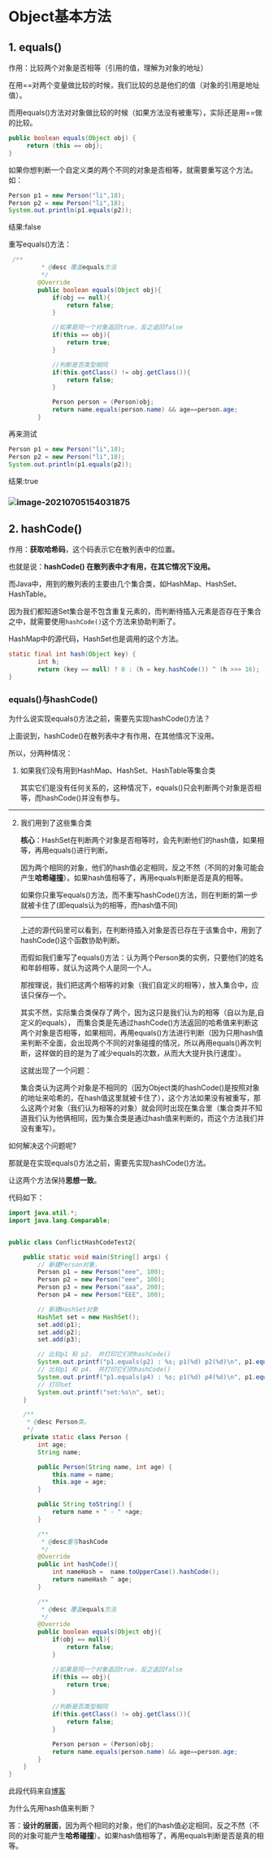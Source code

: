 # Object基本方法
## 1. equals()
作用：比较两个对象是否相等（引用的值，理解为对象的地址）

在用==对两个变量做比较的时候，我们比较的总是他们的值（对象的引用是地址值）。

而用equals()方法对对象做比较的时候（如果方法没有被重写），实际还是用==做的比较。
````java
public boolean equals(Object obj) {
     return (this == obj);
}
````

如果你想判断一个自定义类的两个不同的对象是否相等，就需要重写这个方法。
如：
````java
Person p1 = new Person("li",18);
Person p2 = new Person("li",18);
System.out.println(p1.equals(p2));
````
结果:false

重写equals()方法：
````java
 /**
         * @desc 覆盖equals方法
         */
        @Override
        public boolean equals(Object obj){
            if(obj == null){
                return false;
            }

            //如果是同一个对象返回true，反之返回false
            if(this == obj){
                return true;
            }

            //判断是否类型相同
            if(this.getClass() != obj.getClass()){
                return false;
            }

            Person person = (Person)obj;
            return name.equals(person.name) && age==person.age;
        }
````
再来测试
````java
Person p1 = new Person("li",18);
Person p2 = new Person("li",18);
System.out.println(p1.equals(p2));
````
结果:true

### ![image-20210705154031875](http://note.youdao.com/yws/public/resource/7d81e6a39024a96dd86efacf29f4ca80/xmlnote/WEBRESOURCE44c2dc5dcc804df0b1d0bf196473de7d/397)





## 2. hashCode()

作用：**获取哈希码**，这个码表示它在散列表中的位置。

也就是说：**hashCode() 在散列表中才有用，在其它情况下没用。**

而Java中，用到的散列表的主要由几个集合类，如HashMap、HashSet、HashTable。

因为我们都知道Set集合是不包含重复元素的，而判断待插入元素是否存在于集合之中，就需要使用`hashCode()`这个方法来协助判断了。

HashMap中的源代码，HashSet也是调用的这个方法。

````java
static final int hash(Object key) {
        int h;
        return (key == null) ? 0 : (h = key.hashCode()) ^ (h >>> 16);
}
````



### equals()与hashCode()

为什么说实现equals()方法之前，需要先实现hashCode()方法？

上面说到，hashCode()在散列表中才有作用，在其他情况下没用。

所以，分两种情况：

1. 如果我们没有用到HashMap、HashSet、HashTable等集合类

   其实它们是没有任何关系的，这种情况下，equals()只会判断两个对象是否相等，而hashCode()并没有参与。

----

2. 我们用到了这些集合类

   **核心**：HashSet在判断两个对象是否相等时，会先判断他们的hash值，如果相等，再用equals()进行判断。

   因为两个相同的对象，他们的hash值必定相同，反之不然（不同的对象可能会产生**哈希碰撞**）。如果hash值相等了，再用equals判断是否是真的相等。

   如果你只重写equals()方法，而不重写hashCode()方法，则在判断的第一步就被卡住了(即equals认为的相等，而hash值不同)

   ----

   上述的源代码里可以看到，在判断待插入对象是否已存在于该集合中，用到了hashCode()这个函数协助判断。

   而假如我们重写了equals()方法：认为两个Person类的实例，只要他们的姓名和年龄相等，就认为这两个人是同一个人。

   

   那按理说，我们把这两个相等的对象（我们自定义的相等），放入集合中，应该只保存一个。

   其实不然，实际集合类保存了两个，因为这只是我们认为的相等（自以为是,自定义的equals）， 而集合类是先通过hashCode()方法返回的哈希值来判断这两个对象是否相等，如果相同，再用equals()方法进行判断（因为只用hash值来判断不全面，会出现两个不同的对象碰撞的情况，所以再用equals()再次判断，这样做的目的是为了减少equals的次数，从而大大提升执行速度）。

   

   这就出现了一个问题：

   集合类认为这两个对象是不相同的（因为Object类的hashCode()是按照对象的地址来哈希的，在hash值这里就被卡住了），这个方法如果没有被重写，那么这两个对象（我们认为相等的对象）就会同时出现在集合里（集合类并不知道我们认为他俩相同，因为集合类是通过hash值来判断的，而这个方法我们并没有重写）。

如何解决这个问题呢?

那就是在实现equals()方法之前，需要先实现hashCode()方法。

让这两个方法保持**思想一致**。



代码如下：

````java
import java.util.*;
import java.lang.Comparable;


public class ConflictHashCodeTest2{

    public static void main(String[] args) {
        // 新建Person对象，
        Person p1 = new Person("eee", 100);
        Person p2 = new Person("eee", 100);
        Person p3 = new Person("aaa", 200);
        Person p4 = new Person("EEE", 100);

        // 新建HashSet对象
        HashSet set = new HashSet();
        set.add(p1);
        set.add(p2);
        set.add(p3);

        // 比较p1 和 p2， 并打印它们的hashCode()
        System.out.printf("p1.equals(p2) : %s; p1(%d) p2(%d)\n", p1.equals(p2), p1.hashCode(), p2.hashCode());
        // 比较p1 和 p4， 并打印它们的hashCode()
        System.out.printf("p1.equals(p4) : %s; p1(%d) p4(%d)\n", p1.equals(p4), p1.hashCode(), p4.hashCode());
        // 打印set
        System.out.printf("set:%s\n", set);
    }

    /**
     * @desc Person类。
     */
    private static class Person {
        int age;
        String name;

        public Person(String name, int age) {
            this.name = name;
            this.age = age;
        }

        public String toString() {
            return name + " - " +age;
        }

        /**
         * @desc重写hashCode
         */
        @Override
        public int hashCode(){
            int nameHash =  name.toUpperCase().hashCode();
            return nameHash ^ age;
        }

        /**
         * @desc 覆盖equals方法
         */
        @Override
        public boolean equals(Object obj){
            if(obj == null){
                return false;
            }

            //如果是同一个对象返回true，反之返回false
            if(this == obj){
                return true;
            }

            //判断是否类型相同
            if(this.getClass() != obj.getClass()){
                return false;
            }

            Person person = (Person)obj;
            return name.equals(person.name) && age==person.age;
        }
    }
}
````

此段代码来自[博客](https://www.cnblogs.com/skywang12345/p/3324958.html)

为什么先用hash值来判断？

答：**设计的层面**，因为两个相同的对象，他们的hash值必定相同，反之不然（不同的对象可能产生**哈希碰撞**）。如果hash值相等了，再用equals判断是否是真的相等。











